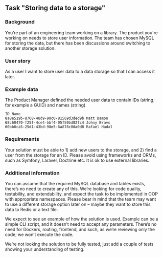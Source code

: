 ## Task "Storing data to a storage"
### Background
You’re part of an engineering team working on a library. The product you're working on needs to store user information. The team has
chosen MySQL for storing the data, but there has been discussions around switching to another storage solution.

### User story
As a user I want to store user data to a data storage so that I can access it later.

### Example data
The Product Manager defined the needed user data to contain IDs (string; for example a GUID) and names (string).

```
ID Name
8a8e519b-8768-48d9-90c0-81569d3ded9b Matt Damon
68c68470-f25f-4ce4-bbf4-05f50bd82fc4 Johny Bravo
60bb0ca5-25d1-43bd-98e5-6a878c00a0d8 Rafael Nadal
```

### Requirements
Your solution must be able to 1) add new users to the storage, and 2) find a user from the storage for an ID. Please avoid using
frameworks and ORMs, such as Symfony, Laravel, Doctrine etc. It is ok to use external libraries.

### Additional information
You can assume that the required MySQL database and tables exists, there’s no need to create any of this. We’re looking for code
quality, testability, and extendability, and expect the task to be implemented in OOP with appropriate namespaces. Please bear in mind
that the team may want to use a different storage option later on – maybe they want to store this data to Redis or a text file.

We expect to see an example of how the solution is used. Example can be a simple CLI script, and it doesn’t need to accept any
parameters. There’s no need for Dockers, routing, frontend, and such, as we’re reviewing only the code; we won’t execute the code.

We’re not looking the solution to be fully tested, just add a couple of tests showing your understanding of testing.